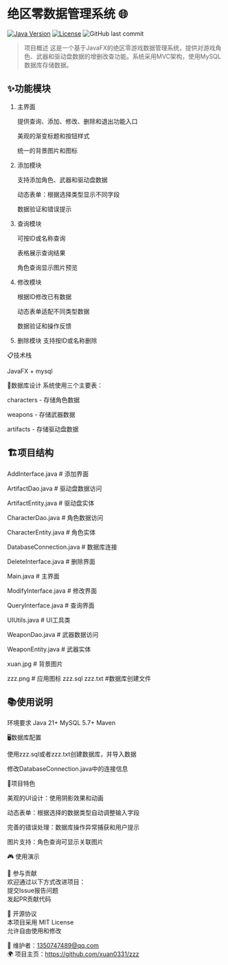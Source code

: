 # 绝区零数据管理系统 🌐

[![Java Version](https://img.shields.io/badge/Java-21%2B-blue)](https://openjdk.org/)
[![License](https://img.shields.io/badge/License-MIT-green)](LICENSE)
![GitHub last commit](https://img.shields.io/github/last-commit/xuan0331/zzz)

> 项目概述
这是一个基于JavaFX的绝区零游戏数据管理系统，提供对游戏角色、武器和驱动盘数据的增删改查功能。系统采用MVC架构，使用MySQL数据库存储数据。

## ✨功能模块
1. 主界面

   提供查询、添加、修改、删除和退出功能入口

   美观的渐变标题和按钮样式

   统一的背景图片和图标

2. 添加模块

   支持添加角色、武器和驱动盘数据

   动态表单：根据选择类型显示不同字段

   数据验证和错误提示

3. 查询模块

   可按ID或名称查询

   表格展示查询结果

   角色查询显示图片预览

4. 修改模块

   根据ID修改已有数据

   动态表单适配不同类型数据

   数据验证和操作反馈

5. 删除模块
   支持按ID或名称删除



📋技术栈

  JavaFX + mysql



🎯数据库设计
  系统使用三个主要表：

  characters - 存储角色数据

  weapons - 存储武器数据

  artifacts - 存储驱动盘数据


## 🏗️项目结构

AddInterface.java           # 添加界面

ArtifactDao.java            # 驱动盘数据访问

ArtifactEntity.java         # 驱动盘实体

CharacterDao.java           # 角色数据访问

CharacterEntity.java        # 角色实体

DatabaseConnection.java     # 数据库连接

DeleteInterface.java        # 删除界面

Main.java                   # 主界面

ModifyInterface.java        # 修改界面

QueryInterface.java         # 查询界面

UIUtils.java                # UI工具类

WeaponDao.java              # 武器数据访问

WeaponEntity.java           # 武器实体

xuan.jpg                    # 背景图片

zzz.png                     # 应用图标
zzz.sql zzz.txt      #数据库创建文件


## 📚使用说明

环境要求
Java 21+   MySQL 5.7+  Maven

🖥️数据库配置


使用zzz.sql或者zzz.txt创建数据库，并导入数据

修改DatabaseConnection.java中的连接信息

🧩项目特色


美观的UI设计：使用阴影效果和动画

动态表单：根据选择的数据类型自动调整输入字段

完善的错误处理：数据库操作异常捕获和用户提示

图片支持：角色查询可显示关联图片

🎮 使用演示




🤝 参与贡献  
欢迎通过以下方式改进项目：  
提交Issue报告问题  
发起PR贡献代码  

📜 开源协议  
本项目采用 MIT License  
允许自由使用和修改

📧 维护者：1350747489@qq.com  
🌍 项目主页：https://github.com/xuan0331/zzz
